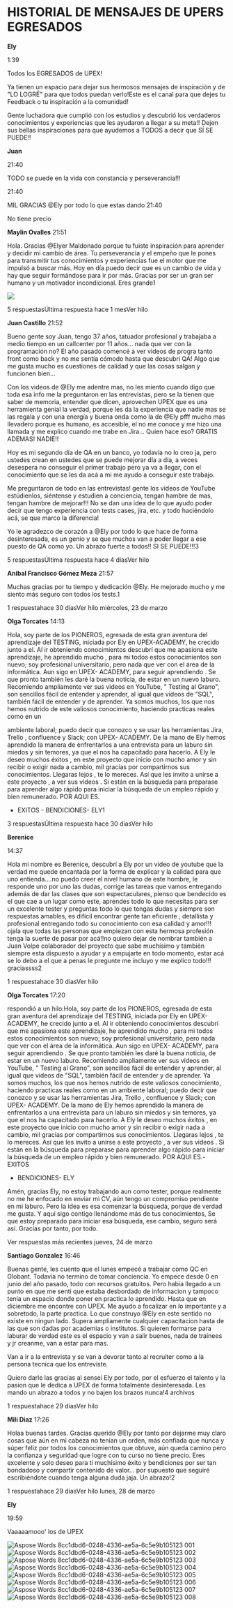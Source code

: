 ﻿HISTORIAL DE MENSAJES DE UPERS EGRESADOS
 ===

**Ely**  

1:39

Todos los EGRESADOS de UPEX!

Ya tienen un espacio para dejar sus hermosos mensajes de inspiración y de "LO LOGRÉ" para que todos puedan verlo!Este es el canal para que dejes tu Feedback o tu inspiración a la comunidad!

Gente luchadora que cumplió con los estudios y descubrió los verdaderos conocimientos y experiencias que les ayudaron a llegar a su meta!! Dejen sus bellas inspiraciones para que ayudemos a TODOS a decir que SÍ SE PUEDE!!

**Juan**  

21:40

TODO se puede en la vida con constancia y perseverancia!!!

21:40

MIL GRACIAS @Ely por todo lo que estas dando 21:40

No tiene precio

**Maylin Ovalles**  21:51

Hola. Gracias @Elyer Maldonado porque tu fuiste inspiración para aprender y decidir mi cambio de área.  Tu perseverancia y el empeño que le pones para transmitir tus conocimientos y experiencias fue el motor que me impulsó a buscar más. Hoy en día puedo decir que es un cambio de vida y hay que seguir formándose para ir por más. Gracias por ser un gran ser humano y un motivador incondicional. Eres grande1

![](Aspose.Words.8cc1dbd6-0248-4336-ae5a-6c5e9b105123.001.png)

5 respuestasÚltima respuesta hace 1 mesVer hilo

**Juan Castillo**  21:52

Bueno gente soy Juan, tengo 37 años, tatuador profesional y trabajaba a medio tiempo en un callcenter por 11 años... nada que ver con la programación no?  El año pasado comencé a ver videos de progra tanto front como back y no me sentía cómodo hasta que descubrí QA!  Algo que me gusta mucho es cuestiones de calidad y que las cosas salgan y funcionen bien...

Con los videos de @Ely me adentre mas, no les miento cuando digo que toda esa info me la preguntaron en las entrevistas, pero se la tienen que saber de memoria, entender que dicen, aprovechen UPEX que es una herramienta genial la verdad, porque les da la experiencia que nadie mas se las regala y con una energía y buena onda como la de @Ely pfff mucho mas llevadero porque es humano, es accesible, el no me conoce y me hizo una llamada y me explico cuando me trabe en Jira... Quien hace eso? GRATIS ADEMAS! NADIE!!

Hoy es mi segundo día de QA en un banco, yo todavía no lo creo ja, pero ustedes crean en ustedes que se puede mejorar día a día, a veces desespera no conseguir el primer trabajo pero ya va a llegar, con el conocimiento que se les da acá a mi me ayudo a conseguir este trabajo.

Me preguntaron de todo en las entrevistas! gente los videos de YouTube estúdienlos, siéntense y estudien a conciencia, tengan hambre de mas, tengan hambre de mejorar!!! No se dan una idea de lo que ayudo poder decir que tengo experiencia con tests cases, jira, etc. y todo haciéndolo acá, se que marco la diferencia!

Yo le agradezco de corazón a @Ely por todo lo que hace de forma desinteresada, es un genio y se que muchos van a poder llegar a ese puesto de QA como yo. Un abrazo fuerte a todos!! SI SE PUEDE!!!3

5 respuestasÚltima respuesta hace 4 díasVer hilo

**Anibal Francisco Gómez Meza**  21:57

Muchas gracias por tu tiempo y dedicación @Ely. He mejorado mucho y me siento más seguro con todos los tests.1

1 respuestahace 30 díasVer hilo miércoles, 23 de marzo

**Olga Torcates**  14:13

Hola, soy parte de los PIONEROS, egresada de esta gran aventura del aprendizaje del TESTING,  iniciada por Ely en UPEX-ACADEMY,  he crecido junto a el.   Al ir obteniendo conocimientos descubrí que me apasiona este aprendizaje,   he aprendido mucho , para mi todos estos conocimientos son nuevo;  soy profesional universitario,   pero nada que ver con el área de la informática.  Aun sigo en UPEX- ACADEMY, para seguir aprendiendo . Se que pronto también les daré la buena noticia, de estar en un nuevo laburo.   Recomiendo ampliamente ver sus videos en YouTube, " Testing al Grano", son sencillos  fácil de entender y aprender, al igual que  videos de "SQL",  también fácil de entender y de aprender. Ya somos muchos, los que nos hemos nutrido de este  valiosos conocimiento, haciendo practicas   reales como en  un 

ambiente  laboral;  puedo decir que conozco y se usar las herramientas Jira,  Trello , confluence y Slack;  con UPEX- ACADEMY.   De la mano de Ely hemos aprendido la manera de enfrentarlos a una entrevista para un laburo sin miedos y sin  temores, ya que el nos ha capacitado para hacerlo.   A  Ely le deseo muchos éxitos , en este proyecto que inicio con mucho amor y sin recibir o exigir nada a cambio, mil gracias por compartirnos sus conocimientos.  Llegaras lejos , te lo mereces.  Así que les invito a unirse a este proyecto , a ver sus  videos . Si están en la búsqueda para preparase para  aprender algo  rápido  para iniciar la búsqueda de  un empleo rápido y bien remunerado.  POR AQUI ES.

- EXITOS -  BENDICIONES-  ELY1

3 respuestasÚltima respuesta hace 30 díasVer hilo

**Berenice**  

14:37

Hola mi nombre es Berenice, descubrí a Ely por un video de youtube que la verdad me quede encantada por la forma de explicar y la calidad para que uno entienda....no puedo creer  el nivel humano de este hombre, le responde uno por uno las dudas, corrige las tareas que vamos entregando además de dar las clases que son espectaculares, pienso que bendecido  es el que cae a un lugar como este, aprendes todo lo que necesitas para ser un excelente tester y preguntas todo lo que tengas dudas y siempre son respuestas amables, es difícil encontrar gente tan eficiente , detallista y profesional entregando todo su conocimiento con esa calidad y amor!!! ojala que todas las personas que empiezan con esta hermosa profesión tenga la suerte de pasar por acá!!no quiero dejar de nombrar también a Juan Volpe colaborador del proyecto que sabe muchísimo y también siempre esta dispuesto a ayudar y a empujarte en todo momento, estar acá se lo debo a el que a penas le pregunte me incluyo y me explico todo!!! graciassss2

1 respuestahace 30 díasVer hilo

**Olga Torcates**  17:20

respondió a un hilo:Hola, soy parte de los PIONEROS, egresada de esta gran aventura del aprendizaje del TESTING, iniciada por Ely en UPEX- ACADEMY, he crecido junto a el. Al ir obteniendo conocimientos descubrí que me apasiona este aprendizaje, he aprendido mucho , para mi todos estos conocimientos son nuevo; soy profesional universitario, pero nada que ver con el área de la informática. Aun sigo en UPEX- ACADEMY, para seguir aprendiendo . Se que pronto también les daré la buena noticia, de estar en un nuevo laburo. Recomiendo ampliamente ver sus videos en YouTube, " Testing al Grano", son sencillos fácil de entender y aprender, al igual que videos de "SQL", también fácil de entender y de aprender. Ya somos muchos, los que nos hemos nutrido de este valiosos conocimiento, haciendo practicas reales como en un ambiente laboral; puedo decir que conozco y se usar las herramientas Jira, Trello , confluence y Slack; con UPEX- ACADEMY. De la mano de Ely hemos aprendido la manera de enfrentarlos a una entrevista para un laburo sin miedos y sin temores, ya que el nos ha capacitado para hacerlo. A Ely le deseo muchos éxitos , en este proyecto que inicio con mucho amor y sin recibir o exigir nada a cambio, mil gracias por compartirnos sus conocimientos. Llegaras lejos , te lo mereces. Así que les invito a unirse a este proyecto , a ver sus videos . Si están en la búsqueda para preparase para aprender algo rápido para iniciar la búsqueda de un empleo rápido y bien remunerado. POR AQUI ES.- EXITOS 

- BENDICIONES- ELY

Amén, gracias Ely, no estoy trabajando aun como tester,  porque realmente no me he enfocado en enviar mi CV, aún tengo un compromiso pendiente en mi laburo.  Pero la idea es esa comenzar la búsqueda,  porque de verdad me gusta.  Y aquí sigo contigo llenándome más de tus conocimientos, Se que estoy preparado para iniciar esa búsqueda, ese cambio, seguro será así.  Gracias por tanto, por todo.

Ver respuestas más recientes jueves, 24 de marzo

**Santiago Gonzalez**  16:46

Buenas gente, les cuento que el lunes empecé a trabajar como QC en Globant. Todavia no termino de tomar conciencia. Yo empece desde 0 en junio del año pasado, todo con recursos gratuitos. Pero habia llegado a un punto en que me senti que estaba desbordado de informacion y tampoco tenia un espacio donde poner en practica lo aprendido. Hasta que en diciembre me encontre con UPEX. Me ayudo a focalizar en lo importante y a sobretodo, la parte practica. Lo que construyo @Ely  en este sentido no existe en ningun lado. Supera ampliamente cualquier capacitacion hasta de las que son dadas por academias o institutos. Si quieren formarse para laburar de verdad este es el espacio y van a salir buenos, nada de trainees y jr creanme, van a estar para mas.

Van a ir a la entrevista y se van a devorar tanto al recruiter como a la persona tecnica que los entreviste.

Quiero darle las gracias al sensei Ely por todo, por el esfuerzo el talento y la pasion que le dedica a UPEX de forma totalmente desinteresada. Les mando un abrazo a todos y no bajen los brazos nunca!4 archivos 

1 respuestahace 29 díasVer hilo

**Mili Diaz**  17:26

Holaa buenas tardes. Gracias querido @Ely por tanto por dejarme muy claro cosas que aún en mi cabeza no tenían un orden, más confiada que nunca y súper feliz por todos los conocimientos que obtuve, aún queda camino pero la confianza y seguridad que logre con tu curso no tiene precio. Eres excelente y solo deseo para ti muchísimo éxito y bendiciones por ser tan bondadoso y compartir contenido de valor... por supuesto que seguiré escribiéndote cuando tenga alguna duda jaja. Un abrazo!2

1 respuestahace 29 díasVer hilo lunes, 28 de marzo

**Ely**  

19:59

Vaaaaamooo' los de UPEX

![Aspose Words 8cc1dbd6-0248-4336-ae5a-6c5e9b105123 001](https://user-images.githubusercontent.com/91127281/175805452-41ffb0b3-e1c9-4590-b4c2-bfd1d3bd8dba.png)
![Aspose Words 8cc1dbd6-0248-4336-ae5a-6c5e9b105123 002](https://user-images.githubusercontent.com/91127281/175805458-c28a9f69-7a2c-4497-90cb-8b822cb81dcd.jpeg)
![Aspose Words 8cc1dbd6-0248-4336-ae5a-6c5e9b105123 003](https://user-images.githubusercontent.com/91127281/175805459-40ea6baf-0c60-49b8-8931-dc86445e5d25.png)
![Aspose Words 8cc1dbd6-0248-4336-ae5a-6c5e9b105123 004](https://user-images.githubusercontent.com/91127281/175805462-154f46a2-7459-4744-8516-617a3e23d0ac.png)
![Aspose Words 8cc1dbd6-0248-4336-ae5a-6c5e9b105123 005](https://user-images.githubusercontent.com/91127281/175805465-e5837a00-0df9-4aca-adab-0e6d09727c8b.png)
![Aspose Words 8cc1dbd6-0248-4336-ae5a-6c5e9b105123 006](https://user-images.githubusercontent.com/91127281/175805467-c8552a16-4ef6-4dfa-a285-6633e36ac862.png)
![Aspose Words 8cc1dbd6-0248-4336-ae5a-6c5e9b105123 007](https://user-images.githubusercontent.com/91127281/175805470-7d7ae8cf-2504-4b4d-86e6-ed9c4e1ce7d9.png)
![Aspose Words 8cc1dbd6-0248-4336-ae5a-6c5e9b105123 008](https://user-images.githubusercontent.com/91127281/175805471-fa0408bf-9c95-46f6-a43e-425cc3ea6657.png)
